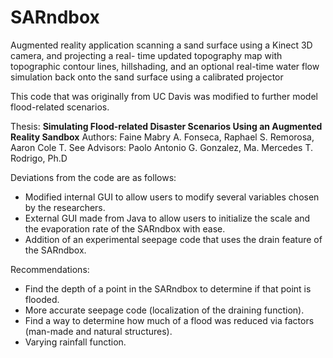 # SARndbox
Augmented reality application scanning a sand surface using a Kinect 3D camera, and projecting a real- time updated topography map with topographic contour lines, hillshading, and an optional real-time water flow simulation back onto the sand surface using a calibrated projector

This code that was originally from UC Davis was modified to further model flood-related scenarios.

Thesis: __Simulating Flood-related Disaster Scenarios Using an Augmented Reality Sandbox__
Authors: Faine Mabry A. Fonseca, Raphael S. Remorosa, Aaron Cole T. See
Advisors: Paolo Antonio G. Gonzalez, Ma. Mercedes T. Rodrigo, Ph.D

Deviations from the code are as follows:
 - Modified internal GUI to allow users to modify several variables chosen by the researchers.
 - External GUI made from Java to allow users to initialize the scale and the evaporation rate of the SARndbox with ease.
 - Addition of an experimental seepage code that uses the drain feature of the SARndbox.

Recommendations:
 - Find the depth of a point in the SARndbox to determine if that point is flooded.
 - More accurate seepage code (localization of the draining function).
 - Find a way to determine how much of a flood was reduced via factors (man-made and natural structures).
 - Varying rainfall function.
